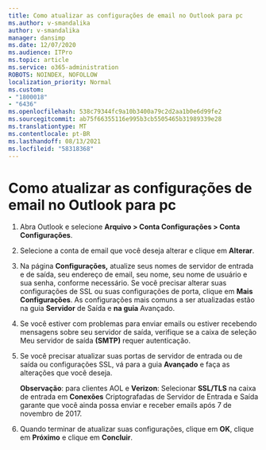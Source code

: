 ```yaml
---
title: Como atualizar as configurações de email no Outlook para pc
ms.author: v-smandalika
author: v-smandalika
manager: dansimp
ms.date: 12/07/2020
ms.audience: ITPro
ms.topic: article
ms.service: o365-administration
ROBOTS: NOINDEX, NOFOLLOW
localization_priority: Normal
ms.custom:
- "1800018"
- "6436"
ms.openlocfilehash: 538c79344fc9a10b3400a79c2d2aa1b0e6d99fe2
ms.sourcegitcommit: ab75f66355116e995b3cb5505465b31989339e28
ms.translationtype: MT
ms.contentlocale: pt-BR
ms.lasthandoff: 08/13/2021
ms.locfileid: "58318368"
---
```

# <a name="how-to-update-email-settings-in-outlook-for-pc"></a>Como atualizar as configurações de email no Outlook para pc

1. Abra Outlook e selecione **Arquivo > Conta Configurações > Conta Configurações**.

2. Selecione a conta de email que você deseja alterar e clique em **Alterar**. 

3. Na página **Configurações,** atualize seus nomes de servidor de entrada e de saída, seu endereço de email, seu nome, seu nome de usuário e sua senha, conforme necessário. Se você precisar alterar suas configurações de SSL ou suas configurações de porta, clique em **Mais Configurações**. As configurações mais comuns a ser atualizadas estão na guia **Servidor** de Saída e **na guia** Avançado.

4. Se você estiver com problemas para enviar emails ou estiver recebendo mensagens sobre seu servidor de saída, verifique se a caixa de seleção Meu servidor de saída **(SMTP)** requer autenticação.

5. Se você precisar atualizar suas portas de servidor de entrada ou de saída ou configurações SSL, vá para a guia **Avançado** e faça as alterações que você deseja.

    **Observação**: para clientes AOL e **Verizon**: Selecionar **SSL/TLS** na caixa de entrada em **Conexões** Criptografadas de Servidor de Entrada e Saída garante que você ainda possa enviar e receber emails após 7 de novembro de 2017.

6. Quando terminar de atualizar suas configurações, clique em **OK**, clique em **Próximo** e clique em **Concluir**.


